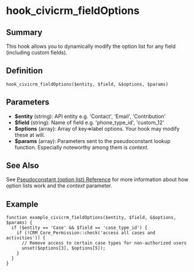 # hook_civicrm_fieldOptions

## Summary

This hook allows you to dynamically modify the option list for any field (including custom fields).

## Definition

    hook_civicrm_fieldOptions($entity, $field, &$options, $params)

## Parameters

-   **$entity** (string): API entity e.g. 'Contact', 'Email',
    'Contribution'
-   **$field** (string): Name of field e.g. 'phone_type_id',
    'custom_12'
-   **$options** (array): Array of key=>label options. Your hook may
    modify these at will.
-   **$params** (array): Parameters sent to the pseudoconstant lookup
    function. Especially noteworthy among them is *context*.

## See Also

See [Pseudoconstant (option list) Reference](../framework/pseudoconstant.md)
for more information about how option lists work and the *context*
parameter.

## Example

    function example_civicrm_fieldOptions($entity, $field, &$options, $params) {
      if ($entity == 'Case' && $field == 'case_type_id') {
        if (!CRM_Core_Permission::check('access all cases and activities')) {
          // Remove access to certain case types for non-authorized users
          unset($options[3], $options[5]);
        }
      }
    }
